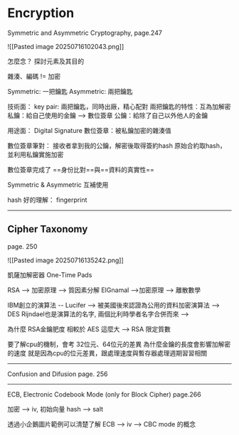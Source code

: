 # Encryption
Symmetric and Asymmetric Cryptography, page.247

![[Pasted image 20250716102043.png]]

怎麼念？ 探討元素及其目的

雜湊、編碼 != 加密

Symmetric: 一把鑰匙
Asymmetric: 兩把鑰匙

技術面：
key pair: 兩把鑰匙，同時出廠，精心配對
兩把鑰匙的特性：互為加解密
私鑰：給自己使用的金鑰  --> 數位簽章
公鑰：給除了自己以外他人的金鑰 

用途面：
Digital Signature 數位簽章：被私鑰加密的雜湊值

數位簽章筆對：
接收者拿到我的公鑰，解密後取得簽約hash
原始合約取hash，並利用私鑰實施加密

數位簽章完成了
==身份比對==與==資料的真實性==


Symmetric & Asymmetric 互補使用

hash 好的理解： fingerprint

---

## Cipher Taxonomy
page. 250

![[Pasted image 20250716135242.png]]

凱薩加解密器
One-Time Pads

RSA --> 加密原理 --> 質因素分解
EIGnamal -->加密原理 --> 離散數學

IBM創立的演算法 -- Lucifer --> 被美國後來認證為公用的資料加密演算法 --> DES
Rijndael也是演算法的名字, 兩個比利時學者名字合併而來 --> 

為什麼 RSA金鑰肥度 相較於 AES 這麼大 --> RSA 限定質數

要了解cpu的機制，會考
32位元、64位元的差異
為什麼金鑰的長度會影響加解密的速度
就是因為cpu的位元差異，跟處理速度與暫存器處理週期習習相關

---

Confusion and Difusion
page. 256

---

ECB, Electronic Codebook Mode (only for Block Cipher)
page.266

加密  --> iv, 初始向量
hash --> salt

透過小企鵝圖片範例可以清楚了解 ECB --> iv --> CBC mode 的概念


